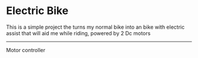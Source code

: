 # Electric Bike
This is a simple project the turns my normal bike into an bike with electric assist that will aid me while riding, powered by 2 Dc motors

---
Motor controller
